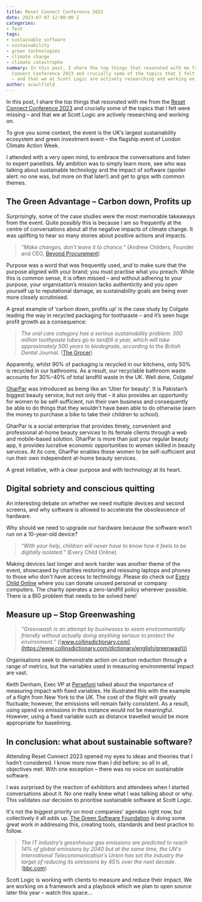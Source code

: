 ```yaml
---
title: Reset Connect Conference 2023
date: 2023-07-07 12:08:00 Z
categories:
- Tech
tags:
- sustainable software
- sustainability
- green technologies
- climate change
- climate catastrophe
summary: In this post, I share the top things that resonated with me from the Reset
  Connect Conference 2023 and crucially some of the topics that I felt were missing
  – and that we at Scott Logic are actively researching and working on.
author: acaulfield
---
```


In this post, I share the top things that resonated with me from the [Reset Connect Conference 2023](https://www.reset-connect.com/) and crucially some of the topics that I felt were missing – and that we at Scott Logic are actively researching and working on.

To give you some context, the event is the UK’s largest sustainability ecosystem and green investment event – the flagship event of London Climate Action Week.

I attended with a very open mind, to embrace the conversations and listen to expert panellists. My ambition was to simply learn more, see who was talking about sustainable technology and the impact of software (spoiler alert: no one was, but more on that later!) and get to grips with common themes.

## The Green Advantage – Carbon down, Profits up

Surprisingly, some of the case studies were the most memorable takeaways from the event. Quite possibly this is because I am so frequently at the centre of conversations about all the negative impacts of climate change. It was uplifting to hear so many stories about positive actions and impacts.

> *“Make changes, don’t leave it to chance.”*
> \(Andrew Childers, Founder and CEO, [Beyond Procurement](https://beyondprocurement.co.uk/))

Purpose was a word that was frequently used, and to make sure that the purpose aligned with your brand; you must practise what you preach. While this is common sense, it is often missed – and without adhering to your purpose, your organisation’s mission lacks authenticity and you open yourself up to reputational damage, as sustainability goals are being ever more closely scrutinised.

A great example of ‘carbon down, profits up’ is the case study by Colgate leading the way in recycled packaging for toothpaste – and it’s seen huge profit growth as a consequence:

> *The oral care category has a serious sustainability problem: 300 million toothpaste tubes go to landfill a year, which will take approximately 500 years to biodegrade, according to the British Dental Journal.*
> \([The Grocer](https://www.thegrocer.co.uk/healthcare-beauty-and-baby/how-toothpaste-brands-are-finally-facing-into-sustainability-concerns/664179.article))

Apparently, whilst 90% of packaging is recycled in our kitchens, only 50% is recycled in our bathrooms. As a result, our recyclable bathroom waste accounts for 30%–40% of total landfill waste in the UK. Well done, Colgate!

[GharPar](https://gharpar.co/) was introduced as being like an ‘Uber for beauty’. It is Pakistan’s biggest beauty service, but not only that – it also provides an opportunity for women to be self-sufficient, run their own business and consequently be able to do things that they wouldn't have been able to do otherwise (earn the money to purchase a bike to take their children to school).

GharPar is a social enterprise that provides timely, convenient and professional at-home beauty services to its female clients through a web and mobile-based solution. GharPar is more than just your regular beauty app, it provides lucrative economic opportunities to women skilled in beauty services. At its core, GharPar enables these women to be self-sufficient and run their own independent at-home beauty services.

A great initiative, with a clear purpose and with technology at its heart.

## Digital sobriety and conscious quitting

An interesting debate on whether we need multiple devices and second screens, and why software is allowed to accelerate the obsolescence of hardware.

Why should we need to upgrade our hardware because the software won’t run on a 10-year-old device?

> *“With your help, children will never have to know how it feels to be digitally isolated.”*
> \(Every Child Online)

Making devices last longer and work harder was another theme of the event, showcased by charities restoring and reissuing laptops and phones to those who don't have access to technology. Please do check out [Every Child Online](https://everychildonline.co.uk/) where you can donate unused personal or company computers. The charity operates a zero-landfill policy wherever possible. There is a BIG problem that needs to be solved here!

## Measure up – Stop Greenwashing

> *“Greenwash is an attempt by businesses to seem environmentally friendly without actually doing anything serious to protect the environment.”*
> \([www.collinsdictionary.com](https://www.collinsdictionary.com/dictionary/english/greenwash))

Organisations seek to demonstrate action on carbon reduction through a range of metrics, but the variables used in measuring environmental impact are vast.

Keith Denham, Exec VP at [Persefoni](https://www.persefoni.com/) talked about the importance of measuring impact with fixed variables. He illustrated this with the example of a flight from New York to the UK. The cost of the flight will greatly fluctuate; however, the emissions will remain fairly consistent. As a result, using spend vs emissions in this instance would not be meaningful. However, using a fixed variable such as distance travelled would be more appropriate for baselining.

## In conclusion: what about sustainable software?

Attending Reset Connect 2023 opened my eyes to ideas and theories that I hadn’t considered. I know more now than I did before; so all in all, objectives met. With one exception – there was no voice on sustainable software.

I was surprised by the reaction of exhibitors and attendees when I started conversations about it. No one really knew what I was talking about or why. This validates our decision to prioritise sustainable software at Scott Logic.

It's not the biggest priority on most companies' agendas right now, but collectively it all adds up. [The Green Software Foundation](https://greensoftware.foundation/) is doing some great work in addressing this, creating tools, standards and best practice to follow.

> *The IT industry’s greenhouse gas emissions are predicted to reach 14% of global emissions by 2040 but at the same time, the UN's International Telecommunication's Union has set the industry the target of reducing its emissions by 45% over the next decade.*
> \([bbc.com](https://www.bbc.com/future/article/20200305-why-your-internet-habits-are-not-as-clean-as-you-think))

Scott Logic is working with clients to measure and reduce their impact. We are working on a framework and a playbook which we plan to open source later this year – watch this space…